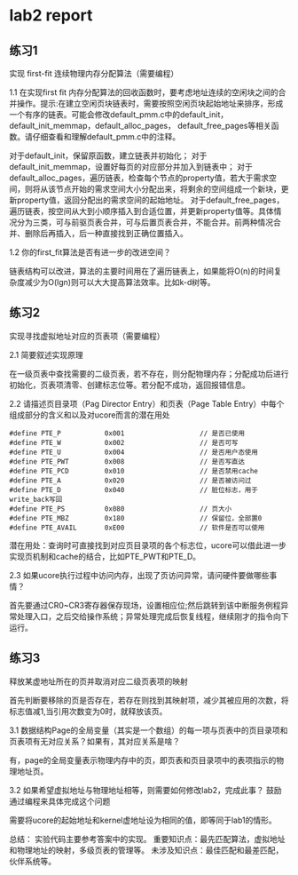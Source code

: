 lab2 report
====

练习1
----
实现 first-fit 连续物理内存分配算法（需要编程）

1.1 在实现first fit 内存分配算法的回收函数时，要考虑地址连续的空闲块之间的合并操作。提示:在建立空闲页块链表时，需要按照空闲页块起始地址来排序，形成一个有序的链表。可能会修改default_pmm.c中的default_init，default_init_memmap，default_alloc_pages， default_free_pages等相关函数。请仔细查看和理解default_pmm.c中的注释。

对于default_init，保留原函数，建立链表并初始化；
对于default_init_memmap，设置好每页的对应部分并加入到链表中；
对于default_alloc_pages，遍历链表，检查每个节点的property值，若大于需求空间，则将从该节点开始的需求空间大小分配出来，将剩余的空间组成一个新块，更新property值，返回分配出的需求空间的起始地址。
对于default_free_pages，遍历链表，按空间从大到小顺序插入到合适位置，并更新property值等。具体情况分为三类，可与前驱页表合并，可与后置页表合并，不能合并。前两种情况合并、删除后再插入，后一种直接找到正确位置插入。

1.2 你的first_fit算法是否有进一步的改进空间？

链表结构可以改进，算法的主要时间用在了遍历链表上，如果能将O(n)的时间复杂度减少为O(lgn)则可以大大提高算法效率。比如k-d树等。

练习2
----
实现寻找虚拟地址对应的页表项（需要编程）

2.1 简要叙述实现原理

在一级页表中查找需要的二级页表，若不存在，则分配物理内存；分配成功后进行初始化，页表项清零、创建标志位等。若分配不成功，返回报错信息。

2.2 请描述页目录项（Pag Director Entry）和页表（Page Table Entry）中每个组成部分的含义和以及对ucore而言的潜在用处

```
#define PTE_P           0x001                   // 是否已使用
#define PTE_W           0x002                   // 是否可写
#define PTE_U           0x004                   // 是否用户态使用
#define PTE_PWT         0x008                   // 是否写直达
#define PTE_PCD         0x010                   // 是否禁用cache
#define PTE_A           0x020                   // 是否被访问过
#define PTE_D           0x040                   // 脏位标志，用于write_back写回
#define PTE_PS          0x080                   // 页大小
#define PTE_MBZ         0x180                   // 保留位，全部置0
#define PTE_AVAIL       0xE00                   // 软件是否可以使用
```

潜在用处：查询时可直接找到对应页目录项的各个标志位，ucore可以借此进一步实现页机制和cache的结合，比如PTE_PWT和PTE_D。

2.3 如果ucore执行过程中访问内存，出现了页访问异常，请问硬件要做哪些事情？

首先要通过CR0~CR3寄存器保存现场，设置相应位;然后跳转到该中断服务例程异常处理入口，之后交给操作系统；异常处理完成后恢复线程，继续刚才的指令向下运行。

练习3
----
释放某虚地址所在的页并取消对应二级页表项的映射

首先判断要移除的页是否存在，若存在则找到其映射项，减少其被应用的次数，将标志值减1,当引用次数变为0时，就释放该页。

3.1 数据结构Page的全局变量（其实是一个数组）的每一项与页表中的页目录项和页表项有无对应关系？如果有，其对应关系是啥？

有，page的全局变量表示物理内存中的页，即页表和页目录项中的表项指示的物理地址页。

3.2 如果希望虚拟地址与物理地址相等，则需要如何修改lab2，完成此事？ 鼓励通过编程来具体完成这个问题

需要将ucore的起始地址和kernel虚地址设为相同的值，即等同于lab1的情形。

总结：
实验代码主要参考答案中的实现。
重要知识点：最先匹配算法，虚拟地址和物理地址的映射，多级页表的管理等。
未涉及知识点：最佳匹配和最差匹配，伙伴系统等。





